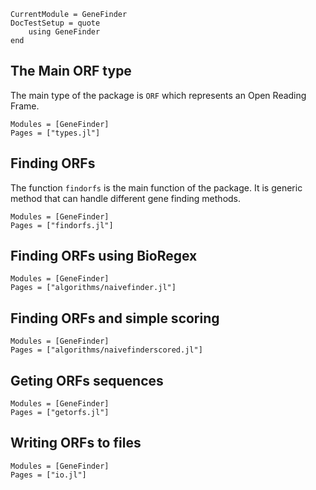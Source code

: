 ```@meta
CurrentModule = GeneFinder
DocTestSetup = quote
    using GeneFinder
end
```

## The Main ORF type

The main type of the package is `ORF` which represents an Open Reading Frame.

```@autodocs
Modules = [GeneFinder]
Pages = ["types.jl"]
```

## Finding ORFs

The function `findorfs` is the main function of the package. It is generic method that can handle different gene finding methods. 

```@autodocs
Modules = [GeneFinder]
Pages = ["findorfs.jl"]
```

## Finding ORFs using BioRegex

```@autodocs
Modules = [GeneFinder]
Pages = ["algorithms/naivefinder.jl"]
```

## Finding ORFs and simple scoring

```@autodocs
Modules = [GeneFinder]
Pages = ["algorithms/naivefinderscored.jl"]
```

## Geting ORFs sequences

```@autodocs
Modules = [GeneFinder]
Pages = ["getorfs.jl"]
```

## Writing ORFs to files

```@autodocs
Modules = [GeneFinder]
Pages = ["io.jl"]
```